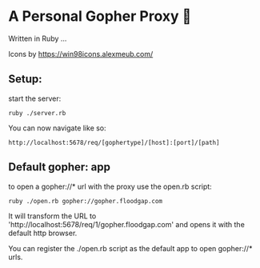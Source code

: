 # A Personal Gopher Proxy 📂
Written in Ruby ...

Icons by https://win98icons.alexmeub.com/

## Setup:
start the server:
```
ruby ./server.rb
```
You can now navigate like so:
```
http://localhost:5678/req/[gophertype]/[host]:[port]/[path]
```


## Default gopher: app
to open a gopher://* url with the proxy use the open.rb script:
```
ruby ./open.rb gopher://gopher.floodgap.com
```
It will transform the URL to 'http://localhost:5678/req/1/gopher.floodgap.com' and opens it with the default http browser.

You can register the ./open.rb script as the default app to open gopher://* urls.
